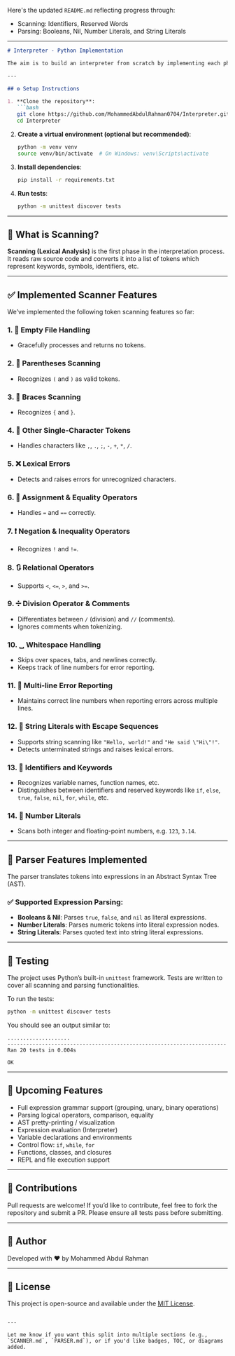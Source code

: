 Here's the updated `README.md` reflecting progress through:

- Scanning: Identifiers, Reserved Words  
- Parsing: Booleans, Nil, Number Literals, and String Literals  

---

```markdown
# Interpreter - Python Implementation

The aim is to build an interpreter from scratch by implementing each phase: scanning, parsing, resolving, interpreting, and more. This README documents the progress of the **Scanner (Lexer)** and **Parser** stages.

---

## ⚙️ Setup Instructions

1. **Clone the repository**:
   ```bash
   git clone https://github.com/MohammedAbdulRahman0704/Interpreter.git
   cd Interpreter
   ```

2. **Create a virtual environment (optional but recommended)**:
   ```bash
   python -m venv venv
   source venv/bin/activate  # On Windows: venv\Scripts\activate
   ```

3. **Install dependencies**:
   ```bash
   pip install -r requirements.txt
   ```

4. **Run tests**:
   ```bash
   python -m unittest discover tests
   ```

---

## 📘 What is Scanning?

**Scanning (Lexical Analysis)** is the first phase in the interpretation process. It reads raw source code and converts it into a list of tokens which represent keywords, symbols, identifiers, etc.

---

## ✅ Implemented Scanner Features

We’ve implemented the following token scanning features so far:

### 1. 📄 Empty File Handling
- Gracefully processes and returns no tokens.

### 2. 🔄 Parentheses Scanning
- Recognizes `(` and `)` as valid tokens.

### 3. 🧱 Braces Scanning
- Recognizes `{` and `}`.

### 4. 🔣 Other Single-Character Tokens
- Handles characters like `,`, `.`, `;`, `-`, `+`, `*`, `/`.

### 5. ❌ Lexical Errors
- Detects and raises errors for unrecognized characters.

### 6. 🟰 Assignment & Equality Operators
- Handles `=` and `==` correctly.

### 7. ❗ Negation & Inequality Operators
- Recognizes `!` and `!=`.

### 8. 🔃 Relational Operators
- Supports `<`, `<=`, `>`, and `>=`.

### 9. ➗ Division Operator & Comments
- Differentiates between `/` (division) and `//` (comments).
- Ignores comments when tokenizing.

### 10. ␣ Whitespace Handling
- Skips over spaces, tabs, and newlines correctly.
- Keeps track of line numbers for error reporting.

### 11. 🧵 Multi-line Error Reporting
- Maintains correct line numbers when reporting errors across multiple lines.

### 12. 🧶 String Literals with Escape Sequences
- Supports string scanning like `"Hello, world!"` and `"He said \"Hi\"!"`.
- Detects unterminated strings and raises lexical errors.

### 13. 🔡 Identifiers and Keywords
- Recognizes variable names, function names, etc.
- Distinguishes between identifiers and reserved keywords like `if`, `else`, `true`, `false`, `nil`, `for`, `while`, etc.

### 14. 🔢 Number Literals
- Scans both integer and floating-point numbers, e.g. `123`, `3.14`.

---

## 🧮 Parser Features Implemented

The parser translates tokens into expressions in an Abstract Syntax Tree (AST).

### ✅ Supported Expression Parsing:

- **Booleans & Nil**: Parses `true`, `false`, and `nil` as literal expressions.
- **Number Literals**: Parses numeric tokens into literal expression nodes.
- **String Literals**: Parses quoted text into string literal expressions.

---

## 🔬 Testing

The project uses Python’s built-in `unittest` framework. Tests are written to cover all scanning and parsing functionalities.

To run the tests:

```bash
python -m unittest discover tests
```

You should see an output similar to:

```
....................
----------------------------------------------------------------------
Ran 20 tests in 0.004s

OK
```

---

## 🚀 Upcoming Features

- Full expression grammar support (grouping, unary, binary operations)
- Parsing logical operators, comparison, equality
- AST pretty-printing / visualization
- Expression evaluation (Interpreter)
- Variable declarations and environments
- Control flow: `if`, `while`, `for`
- Functions, classes, and closures
- REPL and file execution support

---

## 🙌 Contributions

Pull requests are welcome! If you’d like to contribute, feel free to fork the repository and submit a PR. Please ensure all tests pass before submitting.

---

## 🧠 Author

Developed with ❤️ by Mohammed Abdul Rahman

---

## 📖 License

This project is open-source and available under the [MIT License](LICENSE).
```

---

Let me know if you want this split into multiple sections (e.g., `SCANNER.md`, `PARSER.md`), or if you'd like badges, TOC, or diagrams added.